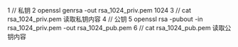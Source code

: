 1 // 私钥
2 openssl genrsa -out rsa_1024_priv.pem 1024
3 // cat rsa_1024_priv.pem 读取私钥内容
4 // 公钥
5 openssl rsa -pubout -in rsa_1024_priv.pem -out rsa_1024_pub.pem
6 // cat rsa_1024_pub.pem 读取公钥内容
